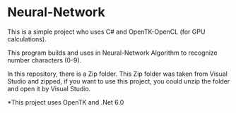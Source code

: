 # Neural-Network
This is a simple project who uses C# and OpenTK-OpenCL (for GPU calculations).

This program builds and uses in Neural-Network Algorithm to recognize number characters (0-9).


In this repository, there is a Zip folder.
This Zip folder was taken from Visual Studio and zipped, if you want to use this project, you could unzip the folder and open it by Visual Studio.

*This project uses OpenTK and .Net 6.0
